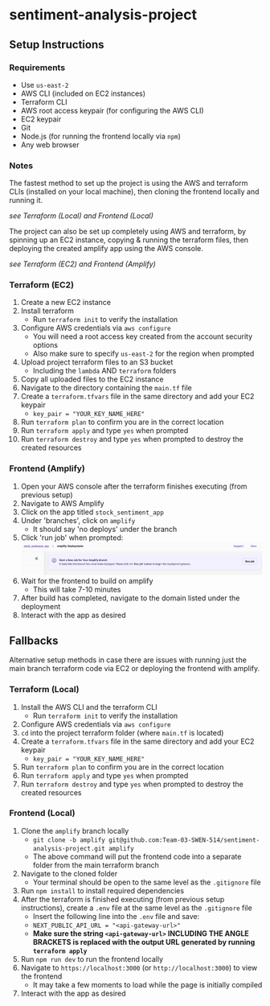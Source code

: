 # sentiment-analysis-project

## Setup Instructions

### Requirements

- Use `us-east-2`
- AWS CLI (included on EC2 instances)
- Terraform CLI
- AWS root access keypair (for configuring the AWS CLI)
- EC2 keypair
- Git
- Node.js (for running the frontend locally via `npm`)
- Any web browser

### Notes

The fastest method to set up the project is using the AWS and terraform CLIs (installed on your local machine), then cloning the frontend locally and running it. 

*see Terraform (Local) and Frontend (Local)*

The project can also be set up completely using AWS and terraform, by spinning up an EC2 instance, copying & running the terraform files, then deploying the created amplify app using the AWS console.

*see Terraform (EC2) and Frontend (Amplify)*

### Terraform (EC2)

1. Create a new EC2 instance
2. Install terraform
	- Run `terraform init` to verify the installation
3. Configure AWS credentials via `aws configure`
	- You will need a root access key created from the account security options
	- Also make sure to specify `us-east-2` for the region when prompted
4. Upload project terraform files to an S3 bucket
	- Including the `lambda` AND `terraform` folders
5. Copy all uploaded files to the EC2 instance
6. Navigate to the directory containing the `main.tf` file
7. Create a `terraform.tfvars` file in the same directory and add your EC2 keypair
	- `key_pair = "YOUR_KEY_NAME_HERE"`
8. Run `terraform plan` to confirm you are in the correct location
9. Run `terraform apply` and type `yes` when prompted
10. Run `terraform destroy` and type `yes` when prompted to destroy the created resources

### Frontend (Amplify)

1. Open your AWS console after the terraform finishes executing (from previous setup)
2. Navigate to AWS Amplify
3. Click on the app titled `stock_sentiment_app`
4. Under 'branches', click on `amplify`
	- It should say 'no deploys' under the branch
5. Click 'run job' when prompted:
![alt text](image.png)
6. Wait for the frontend to build on amplify
	- This will take 7-10 minutes
7. After build has completed, navigate to the domain listed under the deployment
8. Interact with the app as desired

## Fallbacks

Alternative setup methods in case there are issues with running just the main branch terraform code via EC2 or deploying the frontend with amplify.

### Terraform (Local)

1. Install the AWS CLI and the terraform CLI
	- Run `terraform init` to verify the installation
2. Configure AWS credentials via `aws configure`
3. `cd` into the project terraform folder (where `main.tf` is located)
4. Create a `terraform.tfvars` file in the same directory and add your EC2 keypair
	- `key_pair = "YOUR_KEY_NAME_HERE"`
5. Run `terraform plan` to confirm you are in the correct location
6. Run `terraform apply` and type `yes` when prompted
7. Run `terraform destroy` and type `yes` when prompted to destroy the created resources

### Frontend (Local)

1. Clone the `amplify` branch locally
	- `git clone -b amplify git@github.com:Team-03-SWEN-514/sentiment-analysis-project.git amplify`
	- The above command will put the frontend code into a separate folder from the main terraform branch
2. Navigate to the cloned folder
	- Your terminal should be open to the same level as the `.gitignore` file
3. Run `npm install` to install required dependencies
4. After the terraform is finished executing (from previous setup instructions), create a `.env` file at the same level as the `.gitignore` file 
	- Insert the following line into the `.env` file and save:
	- `NEXT_PUBLIC_API_URL = "<api-gateway-url>"`
	- **Make sure the string `<api-gateway-url>` INCLUDING THE ANGLE BRACKETS is replaced with the output URL generated by running `terraform apply`**
5. Run `npm run dev` to run the frontend locally
6. Navigate to `https://localhost:3000` (or `http://localhost:3000`) to view the frontend
	- It may take a few moments to load while the page is initially compiled
7. Interact with the app as desired
